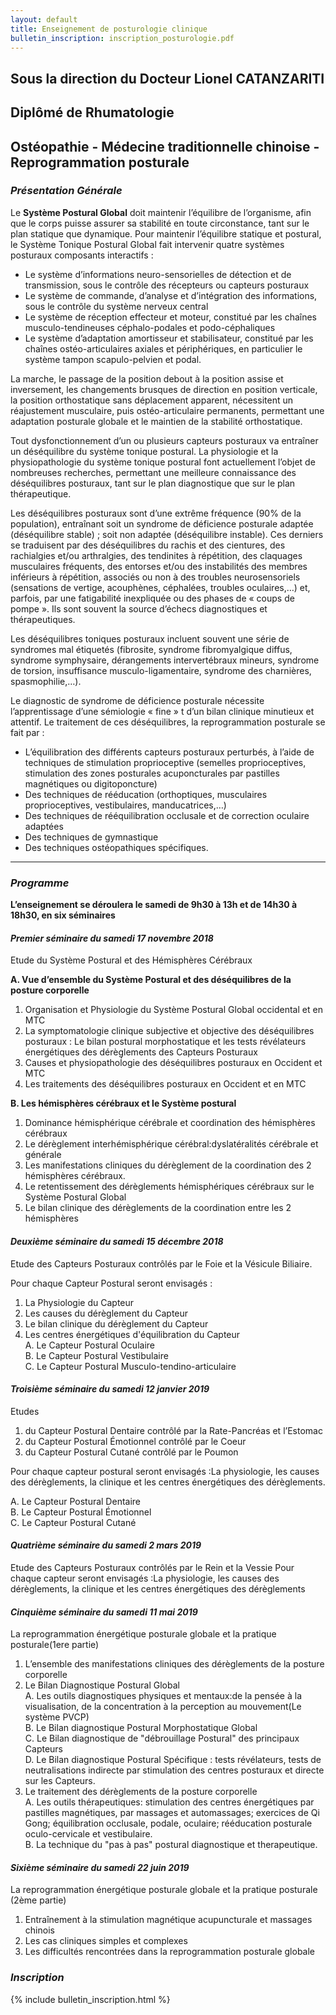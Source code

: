 ```yaml
---
layout: default
title: Enseignement de posturologie clinique
bulletin_inscription: inscription_posturologie.pdf
---
```


## Sous la direction du Docteur Lionel CATANZARITI ##
## Diplômé de Rhumatologie  ##
## Ostéopathie - Médecine traditionnelle chinoise - Reprogrammation posturale ##

### *Présentation Générale* ###

Le **Système Postural Global** doit maintenir l’équilibre de l’organisme, afin que le corps puisse assurer sa stabilité en toute circonstance, tant sur le plan statique que dynamique. Pour maintenir l’équilibre statique et postural, le Système Tonique Postural Global fait intervenir quatre systèmes posturaux composants interactifs :
- Le système d’informations neuro-sensorielles de détection et de transmission, sous le contrôle des récepteurs ou capteurs posturaux
- Le système de commande, d’analyse et d’intégration des informations, sous le contrôle du système nerveux central
- Le système de réception effecteur et moteur, constitué par les chaînes musculo-tendineuses céphalo-podales et podo-céphaliques
- Le système d’adaptation amortisseur et stabilisateur, constitué par les chaînes ostéo-articulaires axiales et périphériques, en particulier le système tampon scapulo-pelvien et podal.

La marche, le passage de la position debout à la position assise et inversement, les changements brusques de direction en position verticale, la position orthostatique sans déplacement apparent, nécessitent un réajustement musculaire, puis ostéo-articulaire permanents, permettant une adaptation posturale globale et le maintien de la stabilité orthostatique.

Tout dysfonctionnement d’un ou plusieurs capteurs posturaux va entraîner un déséquilibre du système tonique postural. La physiologie et la physiopathologie du système tonique postural font actuellement l’objet de nombreuses recherches, permettant une meilleure connaissance des déséquilibres posturaux, tant sur le plan diagnostique que sur le plan thérapeutique.

Les déséquilibres posturaux sont d’une extrême fréquence (90% de la population), entraînant soit un syndrome de déficience posturale adaptée (déséquilibre stable) ; soit non adaptée (déséquilibre instable). Ces derniers se traduisent par des déséquilibres du rachis et des cientures, des rachialgies et/ou arthralgies, des tendinites à répétition, des claquages musculaires fréquents, des entorses et/ou des instabilités des membres inférieurs à répétition, associés ou non à des troubles neurosensoriels (sensations de vertige, acouphènes, céphalées, troubles oculaires,…) et, parfois, par une fatigabilité inexpliquée ou des phases de « coups de pompe ». Ils sont souvent la source d’échecs diagnostiques et thérapeutiques.

Les déséquilibres toniques posturaux incluent souvent une série de syndromes mal étiquetés (fibrosite, syndrome fibromyalgique diffus, syndrome symphysaire, dérangements intervertébraux mineurs, syndrome de torsion, insuffisance musculo-ligamentaire, syndrome des charnières, spasmophilie,…).

Le diagnostic de syndrome de déficience posturale nécessite l’apprentissage d’une sémiologie « fine » t d’un bilan clinique minutieux et attentif. Le traitement de ces déséquilibres, la reprogrammation posturale se fait par :
- L’équilibration des différents capteurs posturaux perturbés, à l’aide de techniques de stimulation proprioceptive (semelles proprioceptives, stimulation des zones posturales acuponcturales par pastilles magnétiques ou digitoponcture)
- Des techniques de rééducation (orthoptiques, musculaires proprioceptives, vestibulaires, manducatrices,…)
- Des techniques de rééquilibration occlusale et de correction oculaire adaptées
- Des techniques de gymnastique
- Des techniques ostéopathiques spécifiques.


____

### *Programme* ###

**L’enseignement se déroulera le samedi de 9h30 à 13h et de 14h30 à 18h30, en six séminaires**

#### *Premier séminaire du samedi 17 novembre 2018* ####

Etude du Système Postural et des Hémisphères Cérébraux

**A. Vue d’ensemble du Système Postural et des déséquilibres de la posture corporelle**
1. Organisation et Physiologie du Système Postural Global occidental et en MTC
2. La symptomatologie clinique subjective et objective des déséquilibres posturaux : Le
bilan postural morphostatique et les tests révélateurs énergétiques des dérèglements des
Capteurs Posturaux
3. Causes et physiopathoĺogie des déséquilibres posturaux en Occident et MTC
4. Les traitements des déséquilibres posturaux en Occident et en MTC

**B. Les hémisphères cérébraux et le Système postural**
1. Dominance hémisphérique cérébrale et coordination des hémisphères cérébraux
2. Le dérèglement interhémisphérique cérébral:dyslatéralités cérébrale et générale
4. Les manifestations cliniques du dérèglement de la coordination des 2 hémisphères cérébraux.
5. Le retentissement des dérèglements hémisphériques cérébraux sur le Système Postural Global
6. Le bilan clinique des dérèglements de la coordination entre les 2 hémisphères

#### *Deuxième séminaire du samedi 15 décembre 2018* ####

Etude des Capteurs Posturaux contrôlés par le Foie et la
Vésicule Biliaire.

Pour chaque Capteur Postural seront envisagés :
1. La Physiologie du Capteur
2. Les causes du dérèglement du Capteur
3. Le bilan clinique du dérèglement du Capteur  
4. Les centres énergétiques d'équilibration du Capteur  
A. Le Capteur Postural Oculaire  
B. Le Capteur Postural Vestibulaire  
C. Le Capteur Postural Musculo-tendino-articulaire

#### *Troisième séminaire du samedi 12 janvier 2019* ####

Etudes
1. du Capteur Postural Dentaire contrôlé par la Rate-Pancréas et l’Estomac
2. du Capteur Postural Émotionnel contrôlé par le Coeur
3. du Capteur Postural Cutané contrôlé par le Poumon

Pour chaque capteur postural seront envisagés :La physiologie, les causes des dérèglements, la clinique et les centres énergétiques des dérèglements.

A. Le Capteur Postural Dentaire  
B. Le Capteur Postural Émotionnel  
C. Le Capteur Postural Cutané  

#### *Quatrième séminaire du samedi 2 mars 2019* ####

Etude des Capteurs Posturaux contrôlés par le Rein et la Vessie
Pour chaque capteur seront envisagés :La physiologie, les causes des dérèglements, la clinique et les centres énergétiques des dérèglements

#### *Cinquième séminaire du samedi 11 mai 2019* ####

La reprogrammation énergétique posturale globale et la pratique posturale(1ere partie)

1. L’ensemble des manifestations cliniques des dérèglements de la posture corporelle
2. Le Bilan Diagnostique Postural Global  
A. Les outils diagnostiques physiques et mentaux:de la pensée à la visualisation, de la concentration à la perception au mouvement(Le système PVCP)  
B. Le Bilan diagnostique Postural Morphostatique Global  
C. Le Bilan diagnostique de "débrouillage Postural" des principaux Capteurs  
D. Le Bilan diagnostique Postural Spécifique : tests révélateurs, tests de neutralisations indirecte par stimulation des centres posturaux et directe sur les Capteurs.  
3. Le traitement des dérèglements de la posture corporelle  
A. Les outils thérapeutiques: stimulation des centres énergétiques par pastilles magnétiques, par massages et automassages; exercices de Qi Gong; équilibration occlusale, podale, oculaire; rééducation posturale oculo-cervicale et vestibulaire.  
B. La technique du "pas à pas" postural diagnostique et therapeutique.

#### *Sixième séminaire du samedi 22 juin 2019* ####

La reprogrammation énergétique posturale globale et la pratique posturale (2ème partie)

1. Entraînement à la stimulation magnétique acupuncturale et massages chinois
2. Les cas cliniques simples et complexes
3. Les difficultés rencontrées dans la reprogrammation posturale globale

### *Inscription* ###

{% include bulletin_inscription.html %}
